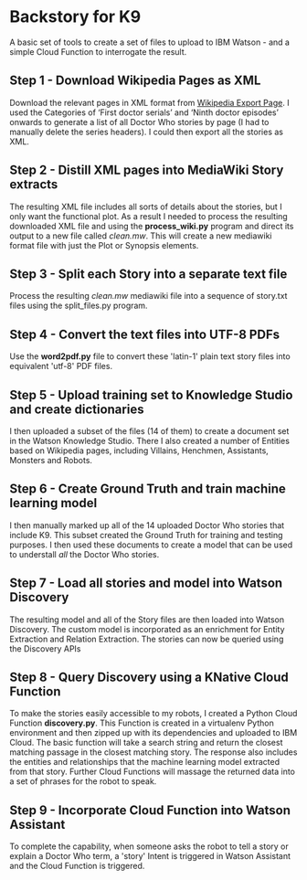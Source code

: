 # Backstory for K9

A basic set of tools to create a set of files to upload to IBM Watson - and a simple Cloud Function to interrogate the result.

## Step 1 - Download Wikipedia Pages as XML
Download the relevant pages in XML format from [Wikipedia Export Page](Wikipedia,https://en.wikipedia.org/wiki/Special:Export).  I used the Categories of ‘First doctor serials’ and ‘Ninth doctor episodes’ onwards to generate a list of all Doctor Who stories by page (I had to manually delete the series headers).  I could then export all the stories as XML.

## Step 2 - Distill XML pages into MediaWiki Story extracts
The resulting XML file includes all sorts of details about the stories, but I only want the functional plot. As a result I needed to process the resulting downloaded XML file and using the **process_wiki.py** program and direct its output to a new file called *clean.mw*.  This will create a new mediawiki format file with just the Plot or Synopsis elements.

## Step 3 - Split each Story into a separate text file
Process the resulting *clean.mw* mediawiki file into a sequence of story.txt files using the split_files.py program.

## Step 4 - Convert the text files into UTF-8 PDFs
Use the **word2pdf.py** file to convert these 'latin-1' plain text story files into equivalent 'utf-8' PDF files.

## Step 5 - Upload training set to Knowledge Studio and create dictionaries
I then uploaded a subset of the files (14 of them) to create a document set in the Watson Knowledge Studio.  There I also created a number of Entities based on Wikipedia pages, including Villains, Henchmen, Assistants, Monsters and Robots.

## Step 6 - Create Ground Truth and train machine learning model
I then manually marked up all of the 14 uploaded Doctor Who stories that include K9.  This subset created the Ground Truth for training and testing purposes.  I then used these documents to create a model that can be used to understall *all* the Doctor Who stories.

## Step 7 - Load all stories and model into Watson Discovery
The resulting model and all of the Story files are then loaded into Watson Discovery.  The custom model is incorporated as an enrichment for Entity Extraction and Relation Extraction.  The stories can now be queried using the Discovery APIs

## Step 8 - Query Discovery using a KNative Cloud Function
To make the stories easily accessible to my robots, I created a Python Cloud Function **discovery.py**.
This Function is created in a virtualenv Python environment and then zipped up with its dependencies and uploaded to IBM Cloud.  The basic function will take a search string and return the closest matching passage in the closest matching story.  The response also includes the entities and relationships that the machine learning model extracted from that story.
Further Cloud Functions will massage the returned data into a set of phrases for the robot to speak.

## Step 9 - Incorporate Cloud Function into Watson Assistant
To complete the capability, when someone asks the robot to tell a story or explain a Doctor Who term, a 'story' Intent is triggered in Watson Assistant and the Cloud Function is triggered.